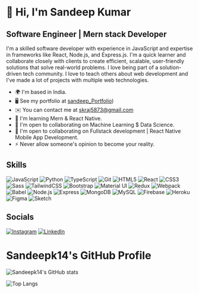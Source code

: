 #  👋 Hi, I'm Sandeep Kumar

## Software Engineer | Mern stack Developer

I'm a skilled software developer with experience in JavaScript and expertise in frameworks like React, Node.js, and Express.js. I'm a quick learner and collaborate closely with clients to create efficient, scalable, user-friendly solutions that solve real-world problems. I love being part of a solution-driven tech community. I love to teach others about web development and I've made a lot of projects with multiple web technologies.

- 🌍 I'm based in India.
- 🖥️ See my portfolio at [sandeep_Portfolio](https://teal-daffodil-f80e69.netlify.app/))
- ✉️ You can contact me at [skraj5873@gmail.com](mailto:skraj5873@gmail.com)
- 🧠 I'm learning  Mern & React Native.
- 🤝 I'm open to collaborating on Machine Learning $ Data Science.
- 🤝 I'm open to collaborating on Fullstack development | React Native Mobile App Development.
- ⚡ Never allow someone's opinion to become your reality.

## Skills

![JavaScript](https://img.shields.io/badge/JavaScript-323330?style=for-the-badge&logo=javascript&logoColor=F7DF1E)
![Python](https://img.shields.io/badge/Python-3776AB?style=for-the-badge&logo=python&logoColor=white)
![TypeScript](https://img.shields.io/badge/TypeScript-007ACC?style=for-the-badge&logo=typescript&logoColor=white)
![Git](https://img.shields.io/badge/Git-F05032?style=for-the-badge&logo=git&logoColor=white)
![HTML5](https://img.shields.io/badge/HTML5-E34F26?style=for-the-badge&logo=html5&logoColor=white)
![React](https://img.shields.io/badge/React-61DAFB?style=for-the-badge&logo=react&logoColor=black)
![CSS3](https://img.shields.io/badge/CSS3-1572B6?style=for-the-badge&logo=css3&logoColor=white)
![Sass](https://img.shields.io/badge/Sass-CC6699?style=for-the-badge&logo=sass&logoColor=white)
![TailwindCSS](https://img.shields.io/badge/Tailwind_CSS-38B2AC?style=for-the-badge&logo=tailwind-css&logoColor=white)
![Bootstrap](https://img.shields.io/badge/Bootstrap-563D7C?style=for-the-badge&logo=bootstrap&logoColor=white)
![Material UI](https://img.shields.io/badge/Material--UI-0081CB?style=for-the-badge&logo=material-ui&logoColor=white)
![Redux](https://img.shields.io/badge/Redux-764ABC?style=for-the-badge&logo=redux&logoColor=white)
![Webpack](https://img.shields.io/badge/Webpack-8DD6F9?style=for-the-badge&logo=webpack&logoColor=black)
![Babel](https://img.shields.io/badge/Babel-F9DC3E?style=for-the-badge&logo=babel&logoColor=black)
![Node.js](https://img.shields.io/badge/Node.js-339933?style=for-the-badge&logo=nodedotjs&logoColor=white)
![Express](https://img.shields.io/badge/Express-000000?style=for-the-badge&logo=express&logoColor=white)
![MongoDB](https://img.shields.io/badge/MongoDB-4EA94B?style=for-the-badge&logo=mongodb&logoColor=white)
![MySQL](https://img.shields.io/badge/MySQL-4479A1?style=for-the-badge&logo=mysql&logoColor=white)
![Firebase](https://img.shields.io/badge/Firebase-FFCA28?style=for-the-badge&logo=firebase&logoColor=black)
![Heroku](https://img.shields.io/badge/Heroku-430098?style=for-the-badge&logo=heroku&logoColor=white)
![Figma](https://img.shields.io/badge/Figma-F24E1E?style=for-the-badge&logo=figma&logoColor=white)
![Sketch](https://img.shields.io/badge/Sketch-F7B500?style=for-the-badge&logo=sketch&logoColor=black)

## Socials

<!-- You can add links to your social media profiles here -->
[![Instagram](https://img.shields.io/badge/Instagram-E4405F?style=for-the-badge&logo=instagram&logoColor=white)](https://www.instagram.com/t___h___e__s___a___n___d_ee__p/)
[![LinkedIn](https://img.shields.io/badge/LinkedIn-0077B5?style=for-the-badge&logo=linkedin&logoColor=white)](https://linkedin.com/in/sandeep-kumar-100211235)

# Sandeepk14's GitHub Profile

![Sandeepk14's GitHub stats](https://github-readme-stats.vercel.app/api?username=Sandeepk14&show_icons=true&hide_title=true&hide_border=true&count_private=true&hide=prs)

![Top Langs](https://github-readme-stats.vercel.app/api/top-langs/?username=Sandeepk14&layout=compact&hide_title=true&hide_border=true)

